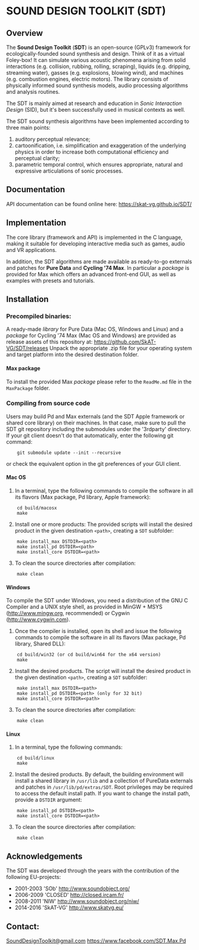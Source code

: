 # SOUND DESIGN TOOLKIT (SDT)


## Overview
The **Sound Design Toolkit** (**SDT**) is an open-source (GPLv3) framework for
ecologically-founded sound synthesis and design. Think of it as a virtual
Foley-box!
It can simulate various acoustic phenomena arising from solid interactions
(e.g. collision, rubbing, rolling, scraping), liquids (e.g. dripping, streaming
water), gasses (e.g. explosions, blowing wind), and machines (e.g. combustion
engines, electric motors).
The library consists of physically informed sound synthesis models, audio
processing algorithms and analysis routines.

The SDT is mainly aimed at research and education in *Sonic Interaction Design*
(SID), but it's been successfully used in musical contexts as well.

The SDT sound synthesis algorithms have been implemented according to three main
points:
1. auditory perceptual relevance;
2. cartoonification, i.e. simplification and exaggeration of the underlying
physics in order to increase both computational efficiency and perceptual
clarity;
3. parametric temporal control, which ensures appropriate, natural and
expressive articulations of sonic processes.


## Documentation
API documentation can be found online here:
https://skat-vg.github.io/SDT/


## Implementation
The core library (framework and API) is implemented in the C language, making it
suitable for developing interactive media such as games, audio and VR
applications.

In addition, the SDT algorithms are made available as ready-to-go externals and
patches for **Pure Data** and **Cycling '74 Max**. In particular a *package* is
provided for Max which offers an advanced front-end GUI, as well as examples
with presets and tutorials.


## Installation

### Precompiled binaries:
A ready-made *library* for Pure Data (Mac OS, Windows and Linux) and a *package*
for Cycling '74 Max (Mac OS and Windows) are provided as release assets of this
repository at:
https://github.com/SkAT-VG/SDT/releases
Unpack the appropriate .zip file for your operating system and
target platform into the desired destination folder.

#### Max package
To install the provided Max *package* please refer to the `ReadMe.md` file in
the `MaxPackage` folder.

### Compiling from source code
Users may build Pd and Max externals (and the SDT Apple framework or shared core
library) on their machines. In that case, make sure to pull the SDT git
repository including the submodules under the '3rdparty' directory. If your git
client doesn't do that automatically, enter the following git command:
```
	git submodule update --init --recursive
```
or check the equivalent option in the git preferences of your GUI client.

#### Mac OS
1. In a terminal, type the following commands to compile the software in all its
flavors (Max package, Pd library, Apple framework):
```
	cd build/macosx
	make
```
2. Install one or more products: The provided scripts will install the desired
product in the given destination ``<path>``, creating a ``SDT`` subfolder:
```
	make install_max DSTDIR=<path>
	make install_pd DSTDIR=<path>
	make install_core DSTDIR=<path>
```
3. To clean the source directories after compilation:
```
	make clean
```

#### Windows
To compile the SDT under Windows, you need a distribution of the GNU C Compiler
and a UNIX style shell, as provided in MinGW + MSYS (http://www.mingw.org,
recommended) or Cygwin (http://www.cygwin.com).

1. Once the compiler is installed, open its shell and issue the following
commands to compile the software in all its flavors (Max package, Pd library,
Shared DLL):
```
	cd build/win32 (or cd build/win64 for the x64 version)
	make
```
2. Install the desired products. The script will install the desired product in
the given destination ``<path>``, creating a ``SDT`` subfolder:
```
	make install_max DSTDIR=<path>
	make install_pd DSTDIR=<path> (only for 32 bit)
	make install_core DSTDIR=<path>
```
3. To clean the source directories after compilation:
```
	make clean
```

#### Linux
1. In a terminal, type the following commands:
```
	cd build/linux
	make
```
2. Install the desired products. By default, the building environment will
install a shared library in ``/usr/lib`` and a collection of PureData externals
and patches in ``/usr/lib/pd/extras/SDT``.
Root privileges may be required to access the default install path. If you want
to change the install path, provide a ``DSTDIR`` argument:
```
	make install_pd DSTDIR=<path>
	make install_core DSTDIR=<path>
```
3. To clean the source directories after compilation:
```
	make clean
```


## Acknowledgements
The SDT was developed through the years with the contribution of the following
EU-projects:
 - 2001-2003 'SOb' http://www.soundobject.org/
 - 2006-2009 'CLOSED' http://closed.ircam.fr/
 - 2008-2011 'NIW' http://www.soundobject.org/niw/
 - 2014-2016 'SkAT-VG' http://www.skatvg.eu/


## Contact:
SoundDesignToolkit@gmail.com
https://www.facebook.com/SDT.Max.Pd
